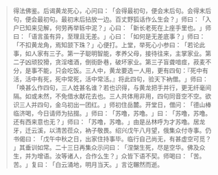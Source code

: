 
> 得法佛鉴。后谒黄龙死心，心问曰：​「会得最初句，便会末后句。会得末后句，便会最初句。最初末后拈放一边。百丈野狐话作么生会？​」师曰：​「入户已知来见解，何劳再举轹中泥？​」心曰：​「新长老死在上座手里也。​」师曰：​「语言虽有异，至理且无差。​」心曰：​「如何是无差底事？​」师曰：​「不扣黄龙角，焉知颔下珠？​」心便打。上堂，举死心小参曰：​「若论此事，如人家有三子。第一子聪明智能，孝养父母，接待往来，主掌家业。第二子凶顽狡猾，贪淫嗜酒，倒街卧巷，破坏家业。第三子盲聋喑痖，菽麦不分，是事不能，只会吃饭。三人中，黄龙要选一人用，更有四旬：『死中有活，活中有死，死中常死，活中常活。』将此四句，验天下衲僧。​」师曰：​「唤甚么作四句，三人姓甚名谁？若也识得，与黄龙把手并行，更无纤毫间隔。如或未然，不免借水献花去也。三人共体用非用，四句同音空不空。欲识三人并四句，金乌初出一团红。​」师初住岳麓。开堂日，僧问：​「德山棒临济喝，今日请师为拈掇。​」师曰：​「苏噜，苏噜。​」曰：​「苏噜，苏噜。还有西来意也无？​」师曰：​「苏噜，苏噜。​」由是丛林呼为才苏噜。居龙牙，迁云溪，以清苦莅众，衲子敬畏。绍兴戊午八月望，俄集众付寺事。仍书偈曰：​「戊午中秋之日，出家住持事毕。临行自己尚无，有甚虚空可觅？​」其垂训如常。二十三日再集众示问曰：​「涅槃生死，尽是空华。佛及众生，并为增语。汝等诸人，合作么生？​」众皆下语不契。师喝曰：​「苦。苦。​」复曰：​「白云涌地，明月当天。​」言讫冁然而逝。
